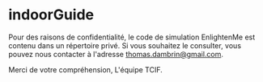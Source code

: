 # indoorGuide

Pour des raisons de confidentialité, le code de simulation EnlightenMe est contenu dans un répertoire privé.
Si vous souhaitez le consulter, vous pouvez nous contacter à l'adresse <thomas.dambrin@gmail.com>.

Merci de votre compréhension,
L'équipe TCIF.
